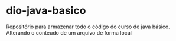 # dio-java-basico
Repositório para armazenar todo o código do curso de java básico.
Alterando o conteudo de um arquivo de forma local